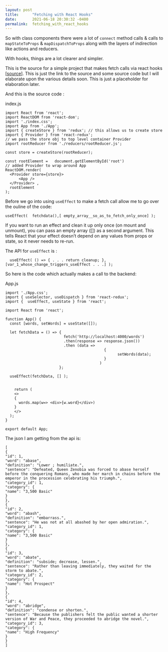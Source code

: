 ```yaml
---
layout: post
title:      "Fetching with React Hooks"
date:       2021-06-18 20:30:32 -0400
permalink:  fetching_with_react_hooks
---
```



So with class components there were a lot of `connect` method calls & calls to `mapStateToProps` & `mapDispatchToProps` along with the layers of indirection like actions and reducers. 

With hooks, things are a lot clearer and simpler. 

This is the source for a simple project that makes fetch calls via react hooks [[source](https://github.com/mrarthurwhite/fetch_hooks_react_demo)]. This is just the link to the source and some source code but I will elaborate upon the various details soon. This is just a placeholder for elaboration later.

And this is the source code : 

index.js
```
import React from 'react';
import ReactDOM from 'react-dom';
import './index.css';
import App from './App';
import { createStore } from 'redux'; // this allows us to create store
import { Provider } from 'react-redux'; 
// we pass the store obj to top level container Provider
import rootReducer from './reducers/rootReducer.js';

const store = createStore(rootReducer);

const rootElement =   document.getElementById('root')
// added Provider to wrap around App
ReactDOM.render(
  <Provider store={store}>
      <App />
  </Provider> ,
  rootElement
);

```
Before we go into using `useEffect` to make a fetch call allow me to go over the ouline of the code:

`useEffect(  fetchdata(),[ empty_array__so_as_to_fetch_only_once] );`

If you want to run an effect and clean it up only once (on mount and unmount), you can pass an empty array ([]) as a second argument. This tells React that your effect doesn’t depend on any values from props or state, so it never needs to re-run. 

The API for `useEffect` is :

`  useEffect( () => { . . . return cleanup; },[var_1_whose_change_triggers_useEffect . . .] );`

So here is the code which actually makes a call to the backend:

App.js
```
import './App.css';
import { useSelector, useDispatch } from 'react-redux';
import {  useEffect, useState } from 'react';

import React from 'react';

function App() {
  const [words, setWords] = useState([]);

  let fetchData = () => {
                          fetch('http://localhost:4000/words')
                          .then(response => response.json())
                          .then (data =>
                                            {
                                                  setWords(data);
                                            } 
                                          )
                        };

  useEffect(fetchData, [] );


    return (
    <>
    {
      words.map(w=> <div>{w.word}</div>)
    }
    </>
  );
}

export default App;

```

The json I am getting from the api is:

```
[
{
"id": 1,
"word": "abase",
"definition": "Lower ; humiliate.",
"sentence": "Defeated, Queen Zenobia was forced to abase herself before the conquering Romans, who made her march in chains before the emperor in the procession celebrating his triumph.",
"category_id": 1,
"category": {
"name": "3,500 Basic"
}
},
{
"id": 2,
"word": "abash",
"definition": "embarrass.",
"sentence": "He was not at all abashed by her open admiration.",
"category_id": 1,
"category": {
"name": "3,500 Basic"
}
},
{
"id": 3,
"word": "abate",
"definition": "subside; decrease, lessen.",
"sentence": "Rather than leaving immediately, they waited for the storm to abate.",
"category_id": 2,
"category": {
"name": "Hot Prospect"
}
},
{
"id": 4,
"word": "abridge",
"definition": "condense or shorten.",
"sentence": "Because the publishers felt the public wanted a shorter version of War and Peace, they proceeded to abridge the novel.",
"category_id": 3,
"category": {
"name": "High Frequency"
}
}
]
```


